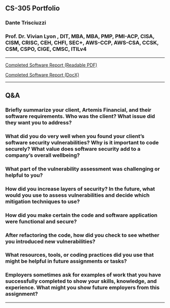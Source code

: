
## CS-305 Portfolio
### Dante Trisciuzzi
### Prof. Dr. Vivian Lyon , DIT, MBA, MBA, PMP, PMI-ACP, CISA, CISM, CRISC, CEH, CHFI, SEC+, AWS-CCP, AWS-CSA, CCSK, CSM, CSPO, CIGE, CMSC, ITILv4

---
[Completed Software Report (Readable PDF)](https://github.com/Triscuit2311/SNHU-Portfolios/blob/main/CS305/CS_305_Project_Two.pdf)

[Completed Software Report (DocX)](https://github.com/Triscuit2311/SNHU-Portfolios/blob/main/CS305/CS_305_Project_Two_Template.docx)

---
## Q&A

### Briefly summarize your client, Artemis Financial, and their software requirements. Who was the client? What issue did they want you to address?

### What did you do very well when you found your client’s software security vulnerabilities? Why is it important to code securely? What value does software security add to a company’s overall wellbeing?

### What part of the vulnerability assessment was challenging or helpful to you?

### How did you increase layers of security? In the future, what would you use to assess vulnerabilities and decide which mitigation techniques to use?

### How did you make certain the code and software application were functional and secure? 

### After refactoring the code, how did you check to see whether you introduced new vulnerabilities?

### What resources, tools, or coding practices did you use that might be helpful in future assignments or tasks?

### Employers sometimes ask for examples of work that you have successfully completed to show your skills, knowledge, and experience. What might you show future employers from this assignment?


---